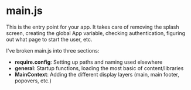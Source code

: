# main.js

This is the entry point for your app. It takes care of removing the splash screen, creating the global App variable, checking authentication, figuring out what page to start the user, etc.

I've broken main.js into three sections:
- __require.config__: Setting up paths and naming used elsewhere
- __general__: Startup functions, loading the most basic of content/libraries
- __MainContext__: Adding the different display layers (main, main footer, popovers, etc.)
